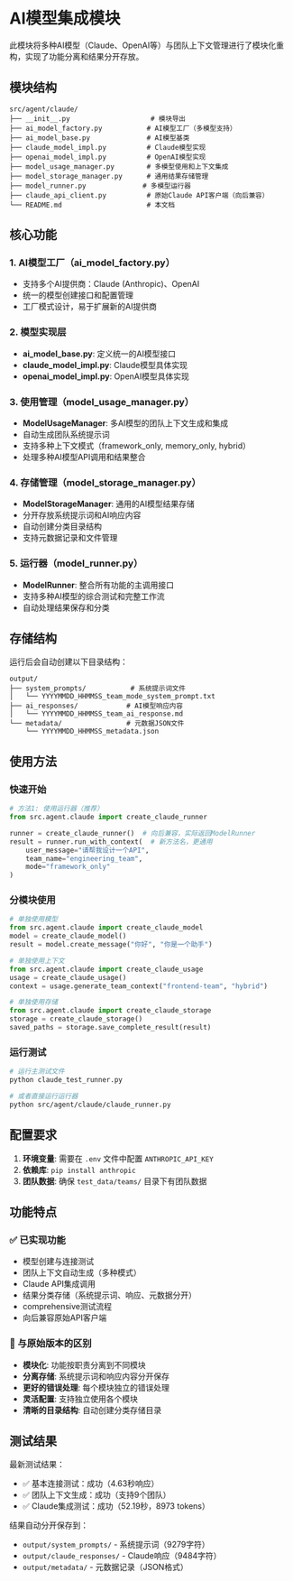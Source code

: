 # AI模型集成模块

此模块将多种AI模型（Claude、OpenAI等）与团队上下文管理进行了模块化重构，实现了功能分离和结果分开存放。

## 模块结构

```
src/agent/claude/
├── __init__.py                    # 模块导出
├── ai_model_factory.py           # AI模型工厂（多模型支持）
├── ai_model_base.py              # AI模型基类
├── claude_model_impl.py          # Claude模型实现
├── openai_model_impl.py          # OpenAI模型实现
├── model_usage_manager.py        # 多模型使用和上下文集成
├── model_storage_manager.py      # 通用结果存储管理
├── model_runner.py              # 多模型运行器
├── claude_api_client.py          # 原始Claude API客户端（向后兼容）
└── README.md                     # 本文档
```

## 核心功能

### 1. AI模型工厂（ai_model_factory.py）
- 支持多个AI提供商：Claude (Anthropic)、OpenAI
- 统一的模型创建接口和配置管理
- 工厂模式设计，易于扩展新的AI提供商

### 2. 模型实现层
- **ai_model_base.py**: 定义统一的AI模型接口
- **claude_model_impl.py**: Claude模型具体实现
- **openai_model_impl.py**: OpenAI模型具体实现

### 3. 使用管理（model_usage_manager.py）  
- **ModelUsageManager**: 多AI模型的团队上下文生成和集成
- 自动生成团队系统提示词
- 支持多种上下文模式（framework_only, memory_only, hybrid）
- 处理多种AI模型API调用和结果整合

### 4. 存储管理（model_storage_manager.py）
- **ModelStorageManager**: 通用的AI模型结果存储
- 分开存放系统提示词和AI响应内容
- 自动创建分类目录结构
- 支持元数据记录和文件管理

### 5. 运行器（model_runner.py）
- **ModelRunner**: 整合所有功能的主调用接口
- 支持多种AI模型的综合测试和完整工作流
- 自动处理结果保存和分类

## 存储结构

运行后会自动创建以下目录结构：

```
output/
├── system_prompts/           # 系统提示词文件
│   └── YYYYMMDD_HHMMSS_team_mode_system_prompt.txt
├── ai_responses/            # AI模型响应内容
│   └── YYYYMMDD_HHMMSS_team_ai_response.md  
└── metadata/                # 元数据JSON文件
    └── YYYYMMDD_HHMMSS_metadata.json
```

## 使用方法

### 快速开始

```python
# 方法1: 使用运行器（推荐）
from src.agent.claude import create_claude_runner

runner = create_claude_runner()  # 向后兼容，实际返回ModelRunner
result = runner.run_with_context(  # 新方法名，更通用
    user_message="请帮我设计一个API",
    team_name="engineering_team",
    mode="framework_only"
)
```

### 分模块使用

```python
# 单独使用模型
from src.agent.claude import create_claude_model
model = create_claude_model()
result = model.create_message("你好", "你是一个助手")

# 单独使用上下文  
from src.agent.claude import create_claude_usage
usage = create_claude_usage()
context = usage.generate_team_context("frontend-team", "hybrid")

# 单独使用存储
from src.agent.claude import create_claude_storage
storage = create_claude_storage()
saved_paths = storage.save_complete_result(result)
```

### 运行测试

```bash
# 运行主测试文件
python claude_test_runner.py

# 或者直接运行运行器
python src/agent/claude/claude_runner.py
```

## 配置要求

1. **环境变量**: 需要在 `.env` 文件中配置 `ANTHROPIC_API_KEY`
2. **依赖库**: `pip install anthropic`
3. **团队数据**: 确保 `test_data/teams/` 目录下有团队数据

## 功能特点

### ✅ 已实现功能
- 模型创建与连接测试
- 团队上下文自动生成（多种模式）
- Claude API集成调用
- 结果分类存储（系统提示词、响应、元数据分开）
- comprehensive测试流程
- 向后兼容原始API客户端

### 🔄 与原始版本的区别
- **模块化**: 功能按职责分离到不同模块
- **分离存储**: 系统提示词和响应内容分开保存
- **更好的错误处理**: 每个模块独立的错误处理
- **灵活配置**: 支持独立使用各个模块
- **清晰的目录结构**: 自动创建分类存储目录

## 测试结果

最新测试结果：
- ✅ 基本连接测试：成功（4.63秒响应）
- ✅ 团队上下文生成：成功（支持9个团队）
- ✅ Claude集成测试：成功（52.19秒，8973 tokens）

结果自动分开保存到：
- `output/system_prompts/` - 系统提示词（9279字符）
- `output/claude_responses/` - Claude响应（9484字符）
- `output/metadata/` - 元数据记录（JSON格式） 